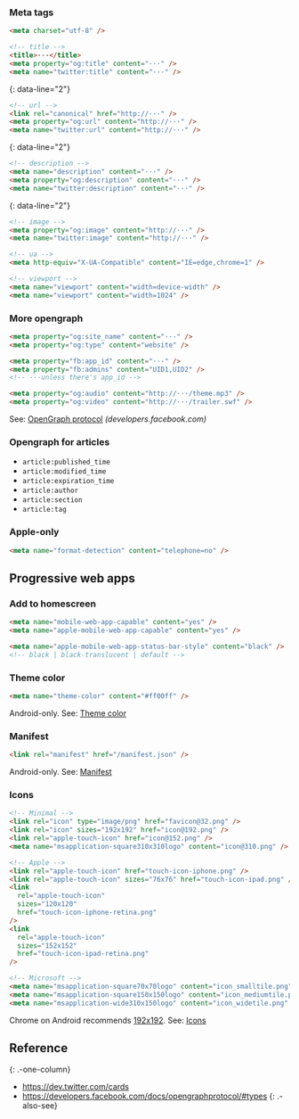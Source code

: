 ### Meta tags

```html
<meta charset="utf-8" />
```

```html
<!-- title -->
<title>···</title>
<meta property="og:title" content="···" />
<meta name="twitter:title" content="···" />
```

{: data-line="2"}

```html
<!-- url -->
<link rel="canonical" href="http://···" />
<meta property="og:url" content="http://···" />
<meta name="twitter:url" content="http://···" />
```

{: data-line="2"}

```html
<!-- description -->
<meta name="description" content="···" />
<meta property="og:description" content="···" />
<meta name="twitter:description" content="···" />
```

{: data-line="2"}

```html
<!-- image -->
<meta property="og:image" content="http://···" />
<meta name="twitter:image" content="http://···" />
```

```html
<!-- ua -->
<meta http-equiv="X-UA-Compatible" content="IE=edge,chrome=1" />
```

```html
<!-- viewport -->
<meta name="viewport" content="width=device-width" />
<meta name="viewport" content="width=1024" />
```

### More opengraph

```html
<meta property="og:site_name" content="···" />
<meta property="og:type" content="website" />
```

```html
<meta property="fb:app_id" content="···" />
<meta property="fb:admins" content="UID1,UID2" />
<!-- ···unless there's app_id -->
```

```html
<meta property="og:audio" content="http://···/theme.mp3" />
<meta property="og:video" content="http://···/trailer.swf" />
```

See: [OpenGraph protocol](https://developers.facebook.com/docs/opengraphprotocol/) _(developers.facebook.com)_

### Opengraph for articles

- `article:published_time`
- `article:modified_time`
- `article:expiration_time`
- `article:author`
- `article:section`
- `article:tag`

### Apple-only

```html
<meta name="format-detection" content="telephone=no" />
```

## Progressive web apps

### Add to homescreen

```html
<meta name="mobile-web-app-capable" content="yes" />
<meta name="apple-mobile-web-app-capable" content="yes" />
```

```html
<meta name="apple-mobile-web-app-status-bar-style" content="black" />
<!-- black | black-translucent | default -->
```

### Theme color

```html
<meta name="theme-color" content="#ff00ff" />
```

Android-only.
See: [Theme color](https://developers.google.com/web/updates/2014/11/Support-for-theme-color-in-Chrome-39-for-Android)

### Manifest

```html
<link rel="manifest" href="/manifest.json" />
```

Android-only.
See: [Manifest](https://developers.google.com/web/fundamentals/engage-and-retain/web-app-manifest/)

### Icons

```html
<!-- Minimal -->
<link rel="icon" type="image/png" href="favicon@32.png" />
<link rel="icon" sizes="192x192" href="icon@192.png" />
<link rel="apple-touch-icon" href="icon@152.png" />
<meta name="msapplication-square310x310logo" content="icon@310.png" />
```

```html
<!-- Apple -->
<link rel="apple-touch-icon" href="touch-icon-iphone.png" />
<link rel="apple-touch-icon" sizes="76x76" href="touch-icon-ipad.png" />
<link
  rel="apple-touch-icon"
  sizes="120x120"
  href="touch-icon-iphone-retina.png"
/>
<link
  rel="apple-touch-icon"
  sizes="152x152"
  href="touch-icon-ipad-retina.png"
/>
```

```html
<!-- Microsoft -->
<meta name="msapplication-square70x70logo" content="icon_smalltile.png" />
<meta name="msapplication-square150x150logo" content="icon_mediumtile.png" />
<meta name="msapplication-wide310x150logo" content="icon_widetile.png" />
```

Chrome on Android recommends [192x192](https://developers.google.com/web/updates/2014/11/Support-for-theme-color-in-Chrome-39-for-Android).
See: [Icons](https://developers.google.com/web/fundamentals/design-and-ui/browser-customization/)

## Reference

{: .-one-column}

- <https://dev.twitter.com/cards>
- <https://developers.facebook.com/docs/opengraphprotocol/#types>
  {: .-also-see}
